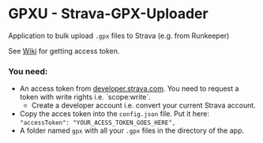 # GPXU - Strava-GPX-Uploader
Application to bulk upload `.gpx` files to Strava (e.g. from Runkeeper)

See [Wiki](https://github.com/otto-r/GPXU---Strava-GPX-Uploader/wiki) for getting access token.

### You need:
- An access token from [developer.strava.com](developer.strava.com`). You need to request a token with write rights i.e. `scope:write`.
	- Create a developer account i.e. convert your current Strava account.
- Copy the acces token into the `config.json` file. Put it here: `"accessToken": "YOUR_ACESS_TOKEN_GOES_HERE",`
- A folder named `gpx` with all your `.gpx` files in the directory of the app.
